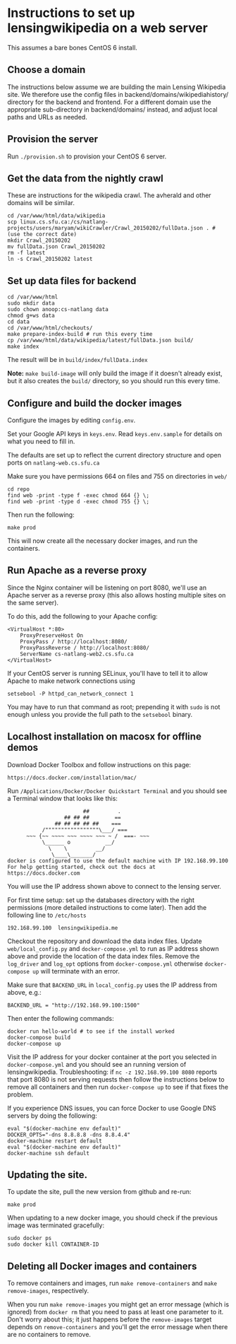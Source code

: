 # Instructions to set up lensingwikipedia on a web server

This assumes a bare bones CentOS 6 install.

## Choose a domain

The instructions below assume we are building the main Lensing Wikipedia site.
We therefore use the config files in backend/domains/wikipediahistory/
directory for the backend and frontend. For a different domain use the
appropriate sub-directory in backend/domains/ instead, and adjust local paths
and URLs as needed.

## Provision the server

Run `./provision.sh` to provision your CentOS 6 server.

## Get the data from the nightly crawl

These are instructions for the wikipedia crawl. The avherald and other domains
will be similar.

    cd /var/www/html/data/wikipedia
    scp linux.cs.sfu.ca:/cs/natlang-projects/users/maryam/wikiCrawler/Crawl_20150202/fullData.json . # (use the correct date)
    mkdir Crawl_20150202
    mv fullData.json Crawl_20150202
    rm -f latest
    ln -s Crawl_20150202 latest

## Set up data files for backend

    cd /var/www/html
    sudo mkdir data
    sudo chown anoop:cs-natlang data
    chmod g+ws data
    cd data
    cd /var/www/html/checkouts/
    make prepare-index-build # run this every time
    cp /var/www/html/data/wikipedia/latest/fullData.json build/
    make index

The result will be in `build/index/fullData.index`

**Note:** `make build-image` will only build the image if it doesn't already
exist, but it also creates the `build/` directory, so you should run this every
time.

## Configure and build the docker images

Configure the images by editing `config.env`.

Set your Google API keys in `keys.env`. Read `keys.env.sample` for details on
what you need to fill in.

The defaults are set up to reflect the current directory structure and open
ports on `natlang-web.cs.sfu.ca`

Make sure you have permissions 664 on files and 755 on directories in `web/`

    cd repo
    find web -print -type f -exec chmod 664 {} \;
    find web -print -type d -exec chmod 755 {} \;

Then run the following:

    make prod

This will now create all the necessary docker images, and run the containers.

## Run Apache as a reverse proxy

Since the Nginx container will be listening on port 8080, we'll use an Apache
server as a reverse proxy (this also allows hosting multiple sites on the same
server).

To do this, add the following to your Apache config:

    <VirtualHost *:80>
        ProxyPreserveHost On
        ProxyPass / http://localhost:8080/
        ProxyPassReverse / http://localhost:8080/
        ServerName cs-natlang-web2.cs.sfu.ca
    </VirtualHost>

If your CentOS server is running SELinux, you'll have to tell it to allow
Apache to make network connections using

    setsebool -P httpd_can_network_connect 1

You may have to run that command as root; prepending it with `sudo` is not
enough unless you provide the full path to the `setsebool` binary.


## Localhost installation on macosx for offline demos

Download Docker Toolbox and follow instructions on this page:

    https://docs.docker.com/installation/mac/

Run `/Applications/Docker/Docker Quickstart Terminal` and you should see a
Terminal window that looks like this:

                            ##         .
                      ## ## ##        ==
                   ## ## ## ## ##    ===
               /"""""""""""""""""\___/ ===
          ~~~ {~~ ~~~~ ~~~ ~~~~ ~~~ ~ /  ===- ~~~
               \______ o           __/
                 \    \         __/
                  \____\_______/
    docker is configured to use the default machine with IP 192.168.99.100
    For help getting started, check out the docs at https://docs.docker.com

You will use the IP address shown above to connect to the lensing server.

For first time setup: set up the databases directory with the right permissions
(more detailed instructions to come later). Then add the following line to
`/etc/hosts`

    192.168.99.100  lensingwikipedia.me

Checkout the repository and download the data index files. Update
`web/local_config.py` and `docker-compose.yml` to run as IP address shown above
and provide the location of the data index files. Remove the `log_driver` and
`log_opt` options from `docker-compose.yml` otherwise `docker-compose up` will
terminate with an error.

Make sure that `BACKEND_URL` in `local_config.py` uses the IP address from
above, e.g.:

    BACKEND_URL = "http://192.168.99.100:1500"

Then enter the following commands:

    docker run hello-world # to see if the install worked
    docker-compose build
    docker-compose up

Visit the IP address for your docker container at the port you selected in
`docker-compose.yml` and you should see an running version of lensingwikipedia.
Troubleshooting: if `nc -z 192.168.99.100 8080` reports that port 8080 is not
serving requests then follow the instructions below to remove all containers
and then run `docker-compose up` to see if that fixes the problem.

If you experience DNS issues, you can force Docker to use Google DNS servers by
doing the following:

    eval "$(docker-machine env default)"
    DOCKER_OPTS="-dns 8.8.8.8 -dns 8.8.4.4"
    docker-machine restart default
    eval "$(docker-machine env default)"
    docker-machine ssh default

## Updating the site.

To update the site, pull the new version from github and re-run:

    make prod

When updating to a new docker image, you should check if the previous image was
terminated gracefully:

    sudo docker ps
    sudo docker kill CONTAINER-ID

## Deleting all Docker images and containers

To remove containers and images, run `make remove-containers` and `make
remove-images`, respectively.

When you run `make remove-images` you might get an error message (which is
ignored) from `docker rm` that you need to pass at least one parameter to it.
Don't worry about this; it just happens before the `remove-images` target
depends on `remove-containers` and you'll get the error message when there are
no containers to remove.
